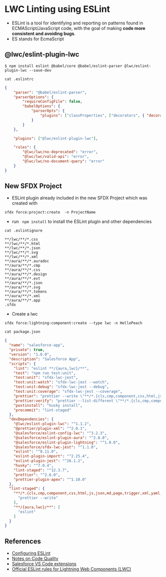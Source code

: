 # LWC Linting using ESLint

- ESLint is a tool for identifying and reporting on patterns found in ECMAScript/JavaScript code, with the goal of making **code more consistent and avoiding bugs**.
- ES stands for EcmaScript

## @lwc/eslint-plugin-lwc

```
$ npm install eslint @babel/core @babel/eslint-parser @lwc/eslint-plugin-lwc --save-dev

```


```
cat .eslintrc
```

```json
{
    "parser": "@babel/eslint-parser",
    "parserOptions": {
        "requireConfigFile": false,
        "babelOptions": {
            "parserOpts": {
                "plugins": ["classProperties", ["decorators", { "decoratorsBeforeExport": false }]]
            }
        }
    },

    "plugins": ["@lwc/eslint-plugin-lwc"],

    "rules": {
        "@lwc/lwc/no-deprecated": "error",
        "@lwc/lwc/valid-api": "error",
        "@lwc/lwc/no-document-query": "error"
    }
}
```


## New SFDX Project

- ESLint plugin already included in the new SFDX Project which was created with
```
sfdx force:project:create  -n ProjectName
```

- run ``` npm install``` to install the ESLint plugin and other dependencies


```
cat .eslintignore 
```
```
**/lwc/**/*.css
**/lwc/**/*.html
**/lwc/**/*.json
**/lwc/**/*.svg
**/lwc/**/*.xml
**/aura/**/*.auradoc
**/aura/**/*.cmp
**/aura/**/*.css
**/aura/**/*.design
**/aura/**/*.evt
**/aura/**/*.json
**/aura/**/*.svg
**/aura/**/*.tokens
**/aura/**/*.xml
**/aura/**/*.app
.sfdx

```
- Create a lwc 
```
sfdx force:lightning:component:create --type lwc -n HelloPeach
```

```
cat package.json     
```
```json
{
  "name": "salesforce-app",
  "private": true,
  "version": "1.0.0",
  "description": "Salesforce App",
  "scripts": {
    "lint": "eslint **/{aura,lwc}/**",
    "test": "npm run test:unit",
    "test:unit": "sfdx-lwc-jest",
    "test:unit:watch": "sfdx-lwc-jest --watch",
    "test:unit:debug": "sfdx-lwc-jest --debug",
    "test:unit:coverage": "sfdx-lwc-jest --coverage",
    "prettier": "prettier --write \"**/*.{cls,cmp,component,css,html,js,json,md,page,trigger,xml,yaml,yml}\"",
    "prettier:verify": "prettier --list-different \"**/*.{cls,cmp,component,css,html,js,json,md,page,trigger,xml,yaml,yml}\"",
    "postinstall": "husky install",
    "precommit": "lint-staged"
  },
  "devDependencies": {
    "@lwc/eslint-plugin-lwc": "^1.1.2",
    "@prettier/plugin-xml": "^2.0.1",
    "@salesforce/eslint-config-lwc": "^3.2.3",
    "@salesforce/eslint-plugin-aura": "^2.0.0",
    "@salesforce/eslint-plugin-lightning": "^1.0.0",
    "@salesforce/sfdx-lwc-jest": "^1.1.0",
    "eslint": "^8.11.0",
    "eslint-plugin-import": "^2.25.4",
    "eslint-plugin-jest": "^26.1.2",
    "husky": "^7.0.4",
    "lint-staged": "^12.3.7",
    "prettier": "^2.6.0",
    "prettier-plugin-apex": "^1.10.0"
  },
  "lint-staged": {
    "**/*.{cls,cmp,component,css,html,js,json,md,page,trigger,xml,yaml,yml}": [
      "prettier --write"
    ],
    "**/{aura,lwc}/**": [
      "eslint"
    ]
  }
}


```
## References
- [Configuring ESLint](https://eslint.org/docs/latest/use/configure/)
- [ Notes on Code Quality](https://developer.salesforce.com/tools/vscode/en/lwc/writing#linting)
- [Salesforce VS Code extensions](https://developer.salesforce.com/tools/vscode/en/lwc/writing#linting)
- [Official ESLint rules for Lightning Web Components (LWC)](https://github.com/salesforce/eslint-plugin-lwc)
